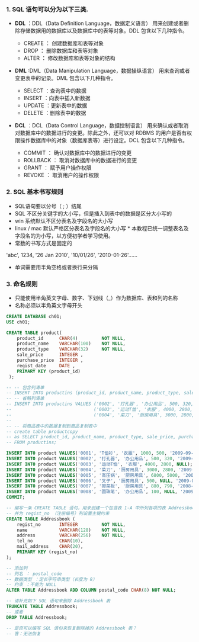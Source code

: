 ### 1. SQL 语句可以分为以下三类.

- **DDL** ：DDL（Data Definition Language，数据定义语言） 用来创建或者删除存储数据用的数据库以及数据库中的表等对象。DDL 包含以下几种指令。

    - CREATE ： 创建数据库和表等对象
    - DROP ： 删除数据库和表等对象
    - ALTER ： 修改数据库和表等对象的结构

- **DML** :DML（Data Manipulation Language，数据操纵语言） 用来查询或者变更表中的记录。DML 包含以下几种指令。

    - SELECT ：查询表中的数据
    - INSERT ：向表中插入新数据
    - UPDATE ：更新表中的数据
    - DELETE ：删除表中的数据

- **DCL** ：DCL（Data Control Language，数据控制语言） 用来确认或者取消对数据库中的数据进行的变更。除此之外，还可以对 RDBMS 的用户是否有权限操作数据库中的对象（数据库表等）进行设定。DCL 包含以下几种指令。

    - COMMIT ： 确认对数据库中的数据进行的变更
    - ROLLBACK ： 取消对数据库中的数据进行的变更
    - GRANT ： 赋予用户操作权限
    - REVOKE ： 取消用户的操作权限
    
### 2. SQL 基本书写规则

* SQL语句要以分号（ ; ）结尾
* SQL 不区分关键字的大小写，但是插入到表中的数据是区分大小写的
* win 系统默认不区分表名及字段名的大小写
* linux / mac 默认严格区分表名及字段名的大小写
            * 本教程已统一调整表名及字段名的为小写，以方便初学者学习使用。
* 常数的书写方式是固定的

'abc', 1234, '26 Jan 2010', '10/01/26', '2010-01-26'......

* 单词需要用半角空格或者换行来分隔

### 3. 命名规则

* 只能使用半角英文字母、数字、下划线（_）作为数据库、表和列的名称
* 名称必须以半角英文字母开头


```sql
CREATE DATABASE ch01;
USE ch01;

CREATE TABLE product(
	product_id 		CHAR(4) 		NOT NULL,
	product_name 	VARCHAR(100) 	NOT NULL,
	product_type 	VARCHAR(32) 	NOT NULL,
	sale_price 		INTEGER ,
	purchase_price 	INTEGER ,
	regist_date 	DATE ,
	PRIMARY KEY (product_id)
 );

-- -- 包含列清单
-- INSERT INTO productins (product_id, product_name, product_type, sale_price, purchase_price, regist_date) VALUES ('0005', '高压锅', '厨房用具', 6800, 5000, '2009-01-15');
-- -- 省略列清单
-- INSERT INTO productins VALUES ('0002', '打孔器', '办公用品', 500, 320, '2009-09-11'),
--                               ('0003', '运动T恤', '衣服', 4000, 2800, NULL),
--                               ('0004', '菜刀', '厨房用具', 3000, 2800, '2009-09-20');  
--                               
-- -- 将商品表中的数据复制到商品复制表中
-- create table productcopy
-- as SELECT product_id, product_name, product_type, sale_price, purchase_price, regist_date
-- FROM productins; 

INSERT INTO product VALUES('0001', 'T恤衫', '衣服', 1000, 500, '2009-09-20');
INSERT INTO product VALUES('0002', '打孔器', '办公用品', 500, 320, '2009-09-11');
INSERT INTO product VALUES('0003', '运动T恤', '衣服', 4000, 2800, NULL);
INSERT INTO product VALUES('0004', '菜刀', '厨房用具', 3000, 2800, '2009-09-20');
INSERT INTO product VALUES('0005', '高压锅', '厨房用具', 6800, 5000, '2009-01-15');
INSERT INTO product VALUES('0006', '叉子', '厨房用具', 500, NULL, '2009-09-20');
INSERT INTO product VALUES('0007', '擦菜板', '厨房用具', 880, 790, '2008-04-28');
INSERT INTO product VALUES('0008', '圆珠笔', '办公用品', 100, NULL, '2009-11-11');
COMMIT;

-- 编写一条 CREATE TABLE 语句，用来创建一个包含表 1-A 中所列各项的表 Addressbook （地址簿），
-- 并为 regist_no （注册编号）列设置主键约束
CREATE TABLE Addressbook (
	regist_no		INTEGER			NOT NULL,
	name			VARCHAR(128) 	NOT NULL,
	address			VARCHAR(256)	NOT NULL,
	tel_no			CHAR(10),
	mail_address 	CHAR(20),
	PRIMARY KEY (regist_no)
);

-- 添加列
-- 列名 ： postal_code
-- 数据类型 ：定长字符串类型（长度为 8）
-- 约束 ：不能为 NULL
ALTER TABLE Addressbook ADD COLUMN postal_code CHAR(8) NOT NULL;

-- 请补充如下 SQL 语句来删除 Addressbook 表
TRUNCATE TABLE Addressbook;
-- 或者 
DROP TABLE Addressbook;

-- 是否可以编写 SQL 语句来恢复删除掉的 Addressbook 表？
-- 答：无法恢复
```
